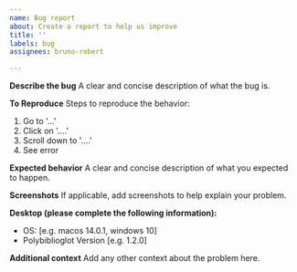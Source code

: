 ```yaml
---
name: Bug report
about: Create a report to help us improve
title: ''
labels: bug
assignees: bruno-robert

---
```


**Describe the bug**
A clear and concise description of what the bug is.

**To Reproduce**
Steps to reproduce the behavior:
1. Go to '...'
2. Click on '....'
3. Scroll down to '....'
4. See error

**Expected behavior**
A clear and concise description of what you expected to happen.

**Screenshots**
If applicable, add screenshots to help explain your problem.

**Desktop (please complete the following information):**
 - OS: [e.g. macos 14.0.1, windows 10]
 - Polybiblioglot Version [e.g. 1.2.0]

**Additional context**
Add any other context about the problem here.
